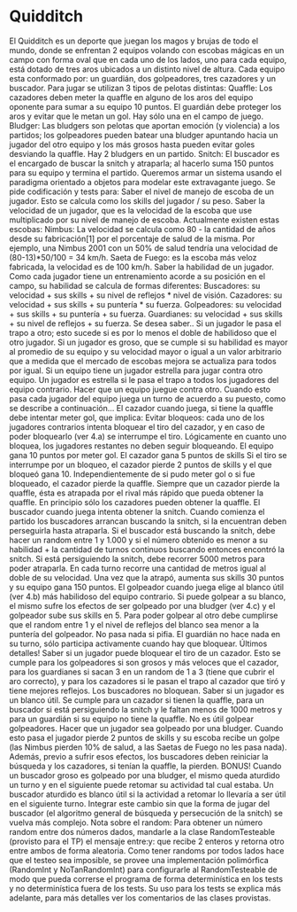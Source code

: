 Quidditch
=========
El Quidditch es un deporte que juegan los magos y brujas de todo el mundo, donde se enfrentan 2 equipos volando con escobas mágicas en un campo con forma oval que en cada uno de los lados, uno para cada equipo, está dotado de tres aros ubicados a un distinto nivel de altura. Cada equipo esta conformado por: un guardián, dos golpeadores, tres cazadores y un buscador.
Para jugar se utilizan 3 tipos de pelotas distintas:
Quaffle: Los cazadores deben meter la quaffle en alguno de los aros del equipo oponente para sumar a su equipo 10 puntos. El guardián debe proteger los aros y evitar que le metan un gol. Hay sólo una en el campo de juego.
Bludger: Las bludgers son pelotas que aportan emoción (y violencia) a los partidos; los golpeadores pueden batear una bludger apuntando hacia un jugador del otro equipo y los más grosos hasta pueden evitar goles desviando la quaffle. Hay 2 bludgers en un partido.
Snitch: El buscador es el encargado de buscar la snitch y atraparla; al hacerlo suma 150 puntos para su equipo y termina el partido.
Queremos armar un sistema usando el paradigma orientado a objetos para modelar este extravagante juego. Se pide codificación y tests para:
Saber el nivel de manejo de escoba de un jugador. Esto se calcula como los skills del jugador / su peso.
Saber la velocidad de un jugador, que es la velocidad de la escoba que use multiplicado por su nivel de manejo de escoba. Actualmente existen estas escobas:
Nimbus: La velocidad se calcula como 80 - la cantidad de años desde su fabricación[1] por el porcentaje de salud de la misma. Por ejemplo, una Nimbus 2001 con un 50% de salud tendría una velocidad de (80-13)*50/100 = 34 km/h.
Saeta de Fuego: es la escoba más veloz fabricada, la velocidad es de 100 km/h.
Saber la habilidad de un jugador. Como cada jugador tiene un entrenamiento acorde a su posición en el campo, su habilidad se calcula de formas diferentes:
Buscadores: su velocidad + sus skills + su nivel de reflejos * nivel de visión.
Cazadores: su velocidad + sus skills + su puntería * su fuerza.
Golpeadores: su velocidad + sus skills + su puntería + su fuerza.
Guardianes: su velocidad + sus skills + su nivel de reflejos + su fuerza.
Se desea saber..
Si un jugador le pasa el trapo a otro; esto sucede si es por lo menos el doble de habilidoso que el otro jugador.
Si un jugador es groso, que se cumple si su habilidad es mayor al promedio de su equipo y su velocidad mayor o igual a un valor arbitrario que a medida que el mercado de escobas mejora se actualiza para todos por igual.
Si un equipo tiene un jugador estrella para jugar contra otro equipo. Un jugador es estrella si le pasa el trapo a todos los jugadores del equipo contrario.
Hacer que un equipo juegue contra otro. Cuando esto pasa cada jugador del equipo juega un turno de acuerdo a su puesto, como se describe a continuación…
El cazador cuando juega, si tiene la quaffle debe intentar meter gol, que implica:
Evitar bloqueos: cada uno de los jugadores contrarios intenta bloquear el tiro del cazador, y en caso de poder bloquearlo (ver 4.a) se interrumpe el tiro. Lógicamente en cuanto uno bloquea, los jugadores restantes no deben seguir bloqueando.
El equipo gana 10 puntos por meter gol.
El cazador gana 5 puntos de skills
Si el tiro se interrumpe por un bloqueo, el cazador pierde 2 puntos de skills y el que bloqueó gana 10. Independientemente de si pudo meter gol o si fue bloqueado, el cazador pierde la quaffle.
Siempre que un cazador pierde la quaffle, ésta es atrapada por el rival más rápido que pueda obtener la quaffle. En principio sólo los cazadores pueden obtener la quaffle.
El buscador cuando juega intenta obtener la snitch. Cuando comienza el partido los buscadores arrancan buscando la snitch, si la encuentran deben perseguirla hasta atraparla.
Si el buscador está buscando la snitch, debe hacer un random entre 1 y 1.000 y si el número obtenido es menor a su habilidad + la cantidad de turnos continuos buscando entonces encontró la snitch.
Si está persiguiendo la snitch, debe recorrer 5000 metros para poder atraparla. En cada turno recorre una cantidad de metros igual al doble de su velocidad. Una vez que la atrapó, aumenta sus skills 30 puntos y su equipo gana 150 puntos.
El golpeador cuando juega elige al blanco útil (ver 4.b) más habilidoso del equipo contrario. Si puede golpear a su blanco, el mismo sufre los efectos de ser golpeado por una bludger (ver 4.c) y el golpeador sube sus skills en 5. Para poder golpear al otro debe cumplirse que el random entre 1 y el nivel de reflejos del blanco sea menor a la puntería del golpeador. No pasa nada si pifia.
El guardián no hace nada en su turno, sólo participa activamente cuando hay que bloquear.
Últimos detalles!
Saber si un jugador puede bloquear el tiro de un cazador. Esto se cumple para los golpeadores si son grosos y más veloces que el cazador, para los guardianes si sacan 3 en un random de 1 a 3 (tiene que cubrir el aro correcto), y para los cazadores si le pasan el trapo al cazador que tiró y tiene mejores reflejos. Los buscadores no bloquean.
Saber si un jugador es un blanco útil. Se cumple para un cazador si tienen la quaffle, para un buscador si está persiguiendo la snitch y le faltan menos de 1000 metros y para un guardián si su equipo no tiene la quaffle. No es útil golpear golpeadores.
Hacer que un jugador sea golpeado por una bludger. Cuando esto pasa el jugador pierde 2 puntos de skills y su escoba recibe un golpe (las Nimbus pierden 10% de salud, a las Saetas de Fuego no les pasa nada). Además, previo a sufrir esos efectos, los buscadores deben reiniciar la búsqueda y los cazadores, si tenían la quaffle, la pierden.
BONUS! Cuando un buscador groso es golpeado por una bludger, el mismo queda aturdido un turno y en el siguiente puede retomar su actividad tal cual estaba. Un buscador aturdido es blanco útil si la actividad a retomar lo llevaría a ser útil en el siguiente turno. Integrar este cambio sin que la forma de jugar del buscador (el algoritmo general de búsqueda y persecución de la snitch) se vuelva más complejo.
Nota sobre el random:
Para obtener un número random entre dos números dados, mandarle a la clase RandomTesteable (provisto para el TP) el mensaje entre:y: que recibe 2 enteros y retorna otro entre ambos de forma aleatoria.
Como tener randoms por todos lados hace que el testeo sea imposible, se provee una implementación polimórfica (RandomInt y NoTanRandomInt) para configurarle al RandomTesteable de modo que pueda correrse el programa de forma determinística en los tests y no determinística fuera de los tests. Su uso para los tests se explica más adelante, para más detalles ver los comentarios de las clases provistas.
